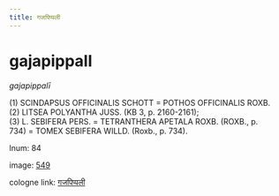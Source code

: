 ```yaml
---
title: गजपिप्पली
---
```


# gajapippalI

<i>gajapippalī</i>  <div n="P" />(1) <bot>SCINDAPSUS OFFICINALIS SCHOTT</bot> = <bot>POTHOS OFFICINALIS ROXB.</bot> <div n="P" />(2) <bot>LITSEA POLYANTHA JUSS.</bot> (KB 3, p. 2160-2161); <div n="P" />(3) <bot>L. SEBIFERA PERS.</bot> = <bot>TETRANTHERA APETALA ROXB.</bot> (<bot>ROXB.</bot>, p. <div n="lb" />734) = <bot>TOMEX SEBIFERA WILLD.</bot> (Roxb., p. 734).

lnum: 84

image: [549](https://www.sanskrit-lexicon.uni-koeln.de/scans/csl-apidev/servepdf.php?dict=snp&page=549)

cologne link: [गजपिप्पली](https://sanskrit-lexicon.uni-koeln.de/scans/csl-apidev/getword.php?dict=snp&key=गजपिप्पली)


